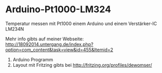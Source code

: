 Arduino-Pt1000-LM324
====================

Temperatur  messen mit Pt1000  einem Arduino  und einem Verstärker-IC LM234N

Mehr info gibts auf meiner Webseite: http://18092014.untergang.de/index.php?option=com_content&task=view&id=455&Itemid=2

1. Arduino Programm
2. Layout mit Fritzing gibts bei http://fritzing.org/profiles/dewomser/

